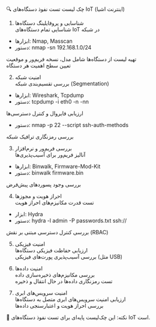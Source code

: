 🔍 چک لیست تست نفوذ دستگاه‌های IoT (اینترنت اشیا)  

1. شناسایی و پروفایلینگ دستگاه‌ها  
شناسایی تمام دستگاه‌های IoT در شبکه  
  - ابزارها: Nmap, Masscan  
  - دستور:
 nmap -sn 192.168.1.0/24  

تهیه لیست از دستگاه‌ها شامل مدل، نسخه فریم‌ور و موقعیت  
تعیین سطح اهمیت هر دستگاه  

2. امنیت شبکه  
بررسی تقسیم‌بندی شبکه (Segmentation)  
  - ابزارها: Wireshark, Tcpdump  
  - دستور:
 tcpdump -i eth0 -n -nn  

ارزیابی فایروال و کنترل دسترسی‌ها  
  - دستور:
 nmap -p 22 --script ssh-auth-methods <target>  

 بررسی رمزنگاری ترافیک شبکه  

3. بررسی فریم‌ور و نرم‌افزار  
آنالیز فریم‌ور برای آسیب‌پذیری‌ها  
  - ابزارها: Binwalk, Firmware-Mod-Kit  
  - دستور:
 binwalk firmware.bin  

بررسی وجود پسوردهای پیش‌فرض  

 4. احراز هویت و مجوزها  
تست قدرت مکانیزم‌های احراز هویت  
  - ابزار: Hydra  
  - دستور:
 hydra -l admin -P passwords.txt ssh://<target>  

بررسی کنترل دسترسی مبتنی بر نقش (RBAC)  

 5. امنیت فیزیکی  
ارزیابی حفاظت فیزیکی دستگاه‌ها  
بررسی آسیب‌پذیری پورت‌های فیزیکی (مثل USB)  

6. امنیت داده‌ها  
بررسی مکانیزم‌های ذخیره‌سازی داده  
تست رمزنگاری داده‌ها در حال انتقال و ذخیره  

7. امنیت سرویس‌های ابری  
ارزیابی امنیت سرویس‌های ابری متصل به دستگاه‌ها  
 بررسی احراز هویت و اعتبارسنجی داده‌ها  


📌 نکته: این چک‌لیست پایه‌ای برای تست نفوذ دستگاه‌های IoT است.  
